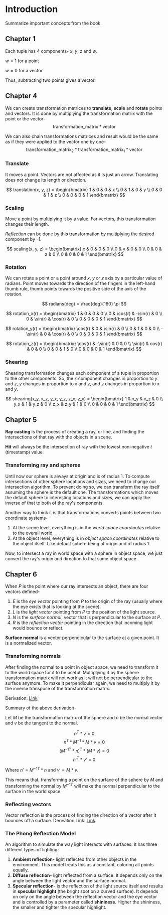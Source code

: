 # Introduction

Summarize important concepts from the book.

## Chapter 1

Each tuple has 4 components- *x*, *y*, *z* and *w*.

$w = 1$ for a point

$w = 0$ for a vector

Thus, subtracting two points gives a vector.

## Chapter 4

We can create transformation matrices to **translate**, **scale** and **rotate** points and vectors.
It is done by multiplying the transformation matrix with the point or the vector-
$$ \text{transformation\_matrix} * \text{vector} $$

We can also chain transformations matrices and result would be the same as if they were applied to the vector one by one-
$$ \text{transformation\_matrix}_2 * \text{transformation\_matrix}_1 * \text{vector} $$

### Translate

It moves a point.
Vectors are not affected as it is just an arrow. Translating does not change its length or direction.

$$
translation(x, y, z) =
\begin{bmatrix}
1 & 0 & 0 & x \\
0 & 1 & 0 & y \\
0 & 0 & 1 & z \\
0 & 0 & 0 & 1
\end{bmatrix}
$$

### Scaling

Move a point by multiplying it by a value.
For vectors, this transformation changes their length.

*Reflection* can be done by this transformation by multiplying the desired component by -1.

$$
scaling(x, y, z) =
\begin{bmatrix}
x & 0 & 0 & 0 \\
0 & y & 0 & 0 \\
0 & 0 & z & 0 \\
0 & 0 & 0 & 1
\end{bmatrix}
$$

### Rotation

We can rotate a point or a point around *x*, *y* or *z* axis by a particular value of radians.
Point moves towards the direction of the fingers in the left-hand thumb rule, thumb points towards the positive side of the axis of the rotation.

$$ radians(deg) = \frac{deg}{180} \pi $$

$$
rotation_x(r) =
\begin{bmatrix}
1 & 0 & 0 & 0 \\
0 & \cos(r) & -\sin(r) & 0 \\
0 & \sin(r) & \cos(r) & 0 \\
0 & 0 & 0 & 1
\end{bmatrix}
$$

$$
rotation_y(r) =
\begin{bmatrix}
\cos(r) & 0 & \sin(r) & 0 \\
0 & 1 & 0 & 0 \\
-\sin(r) & 0 & \cos(r) & 0 \\
0 & 0 & 0 & 1
\end{bmatrix}
$$

$$
rotation_z(r) =
\begin{bmatrix}
\cos(r) & -\sin(r) & 0 & 0 \\
\sin(r) & cos(r) & 0 & 0 \\
0 & 0 & 1 & 0 \\
0 & 0 & 0 & 1
\end{bmatrix}
$$

### Shearing

Shearing transformation changes each component of a tuple in proportion to the other components. So, the *x* component changes in proportion to *y* and *z*, *y* changes in proportion to *x* and *z*, and *z* changes in proportion to *x* and *y*.

$$
shearing(x_y, x_z, y_x, y_z, z_x, z_y) =
\begin{bmatrix}
1 & x_y & x_z & 0 \\
y_x & 1 & y_z & 0 \\
z_x & z_y & 1 & 0 \\
0 & 0 & 0 & 1
\end{bmatrix}
$$

## Chapter 5

**Ray casting** is the process of creating a ray, or line, and finding the intersections of that ray with the objects in a scene.

**Hit** will always be the intersection of ray with the lowest non-negative *t* (timestamp) value.

### Transforming ray and spheres

Until now our sphere is always at origin and is of radius 1. To compute intersections of other sphere locations and sizes, we need to change our intersection algorithm. To prevent doing so, we can transform the ray itself assuming the sphere is the default one.
The transformations which moves the default sphere to interesting locations and sizes, we can apply the inverse of that to both of the ray's components.

Another way to think it is that transformations converts points between two coordinate systems-

1) At the scene level, everything is in the *world space coordinates* relative to the overall world
2) At the object level, everything is in *object space coordinates* relative to the object itself. Like default sphere being at origin and of radius 1.

Now, to intersect a ray in world space with a sphere in object space, we just convert the ray's origin and direction to that same object space.

## Chapter 6

When *P* is the point where our ray intersects an object, there are four vectors defined-

1) *E* is the *eye vector* pointing from *P* to the origin of the ray (usually where the eye exists that is looking at the scene).
2) *L* is the *light vector* pointing from *P* to the position of the light source.
3) *N* is the *surface normal*, vector that is perpendicular to the surface at *P*.
4) *R* is the *reflection vector* pointing in the direction that incoming light would bounce or reflect.

**Surface normal** is a vector perpendicular to the surface at a given point. It is a normalized vector.

### Transforming normals

After finding the normal to a point in object space, we need to transform it to the world space for it to be useful.
Multiplying it by the sphere transformation matrix will not work as it will not be perpendicular to the surface anymore.
To make it perpendicular again, we need to multiply it by the inverse transpose of the transformation matrix.

Derivation:
[Link](https://www.scratchapixel.com/lessons/mathematics-physics-for-computer-graphics/geometry/transforming-normals.html)

Summary of the above derivation-

Let $M$ be the transformation matrix of the sphere and $n$ be the normal vector and $v$ be the tangent to the normal.

$$ n^{T}*v = 0 $$
$$ n^{T} * M^{-1} * M * v = 0 $$
$$ (M^{-1T} * n)^{T} * (M * v) = 0 $$
$$ n'^{T} * v' = 0 $$

Where $n' = M^{-1T} * n$ and $v' = M * v$.

This means that, transforming a point on the surface of the sphere by $M$ and transforming the normal by $M^{-1T}$ will make the normal perpendicular to the surface in the world space.

### Reflecting vectors

Vector reflection is the process of finding the direction of a vector after it bounces off a surface.
Derivation Link: [Link](https://www.bluebill.net/vector_reflection.html).

### The Phong Reflection Model

An algorithm to simulate the way light interacts with surfaces. It has three different types of lighting-

1) **Ambient reflection**- light reflected from other objects in the environment. This model treats this as a constant, coloring all points equally.
2) **Diffuse reflection**- light reflected from a surface. It depends only on the angle between the light vector and the surface normal.
3) **Specular reflection**- is the reflection of the light source itself and results in **specular highlight** (the bright spot on a curved surface). It depends on only on the angle between the reflection vector and the eye vector and is controlled by a parameter called **shininess**. Higher the shininess, the smaller and tighter the specular highlight.
